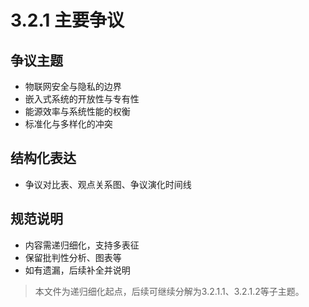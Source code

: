 # 3.2.1 主要争议

## 争议主题
- 物联网安全与隐私的边界
- 嵌入式系统的开放性与专有性
- 能源效率与系统性能的权衡
- 标准化与多样化的冲突

## 结构化表达
- 争议对比表、观点关系图、争议演化时间线

## 规范说明
- 内容需递归细化，支持多表征
- 保留批判性分析、图表等
- 如有遗漏，后续补全并说明

> 本文件为递归细化起点，后续可继续分解为3.2.1.1、3.2.1.2等子主题。 